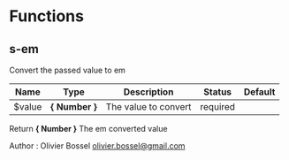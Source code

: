 # Functions


## s-em

Convert the passed value to em



Name  |  Type  |  Description  |  Status  |  Default
------------  |  ------------  |  ------------  |  ------------  |  ------------
$value  |  **{ Number }**  |  The value to convert  |  required  |

Return **{ Number }** The em converted value

Author : Olivier Bossel <olivier.bossel@gmail.com>